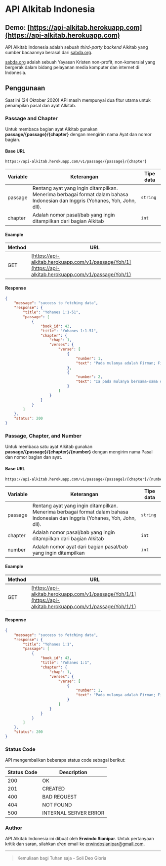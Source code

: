 # API Alkitab Indonesia

## Demo: [https://api-alkitab.herokuapp.com](https://api-alkitab.herokuapp.com)

API Alkitab Indonesia adalah sebuah *third-party backend* Alkitab yang sumber bacaannya berasal dari [sabda.org](https://sabda.org).

[sabda.org](https://sabda.org) adalah sebuah Yayasan Kristen non-profit, non-komersial yang bergerak dalam bidang pelayanan media komputer dan internet di Indonesia.

## Penggunaan

Saat ini (24 Oktober 2020) API masih mempunyai dua fitur utama untuk penampilan pasal dan ayat Alkitab.

### Passage and Chapter

Untuk membaca bagian ayat Alkitab gunakan **passage/{passage}/{chapter}** dengan mengirim nama Ayat dan nomor bagian.

#### Base URL

```bash
https://api-alkitab.herokuapp.com/v1/passage/{passage}/{chapter}
```

Variable | Keterangan | Tipe data
-- | -- | --
passage | Rentang ayat yang ingin ditampilkan. Menerima berbagai format dalam bahasa Indonesian dan Inggris (Yohanes, Yoh, John, dll). | `string`
chapter | Adalah nomor pasal/bab yang ingin ditampilkan dari bagian Alkitab | `int`

#### Example

Method | URL
-- | --
GET | [https://api-alkitab.herokuapp.com/v1/passage/Yoh/1](https://api-alkitab.herokuapp.com/v1/passage/Yoh/1)

#### Response

```json
{
    "message": "success to fetching data",
    "response": {
        "title": "Yohanes 1:1-51",
        "passage": [
            {
                "book_id": 43,
                "title": "Yohanes 1:1-51",
                "chapter": {
                    "chap": 1,
                    "verses": {
                        "verse": [
                            {
                                "number": 1,
                                "text": "Pada mulanya adalah Firman; Firman itu bersama-sama dengan Allah dan Firman itu adalah Allah."
                            },
                            {
                                "number": 2,
                                "text": "Ia pada mulanya bersama-sama dengan Allah."
                            }
                        ]
                    }
                }
            }
        ]
    },
    "status": 200
}
```

### Passage, Chapter, and Number

Untuk membaca satu ayat Alkitab gunakan **passage/{passage}/{chapter}/{number}** dengan mengirim nama Pasal dan nomor bagian dan ayat.

#### Base URL

```bash
https://api-alkitab.herokuapp.com/v1/passage/{passage}/{chapter}/{number}
```

Variable | Keterangan | Tipe data
-- | -- | --
passage | Rentang ayat yang ingin ditampilkan. Menerima berbagai format dalam bahasa Indonesian dan Inggris (Yohanes, Yoh, John, dll). | `string`
chapter | Adalah nomor pasal/bab yang ingin ditampilkan dari bagian Alkitab | `int`
number | Adalah nomor ayat dari bagian pasal/bab yang ingin ditampilkan | `int`

#### Example

Method | URL
-- | --
GET | [https://api-alkitab.herokuapp.com/v1/passage/Yoh/1/1](https://api-alkitab.herokuapp.com/v1/passage/Yoh/1/1)

#### Response

```json
{
    "message": "success to fetching data",
    "response": {
        "title": "Yohanes 1:1",
        "passage": [
            {
                "book_id": 43,
                "title": "Yohanes 1:1",
                "chapter": {
                    "chap": 1,
                    "verses": {
                        "verse": [
                            {
                                "number": 1,
                                "text": "Pada mulanya adalah Firman; Firman itu bersama-sama dengan Allah dan Firman itu adalah Allah."
                            }
                        ]
                    }
                }
            }
        ]
    },
    "status": 200
}
```

### Status Code

API mengembalikan beberapa status code sebagai berikut:

Status Code | Description
-- | --
200 | OK
201 | CREATED
400 | BAD REQUEST
404 | NOT FOUND
500 | INTERNAL SERVER ERROR

### Author

API Alkitab Indonesia ini dibuat oleh **Erwindo Sianipar**. Untuk pertanyaan kritik dan saran, silahkan *drop* email ke [erwindosianipar@gmail.com](mailto:erwindosianipar@gmail.com).

---

> Kemuliaan bagi Tuhan saja - Soli Deo Gloria
